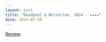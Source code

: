 ```yaml
---
layout: post
title: "Deadpool & Wolverine, 2024 - ★★★★"
date: 2024-07-30
---
```


[Review](https://letterboxd.com/pavlesap/film/deadpool-wolverine/).
